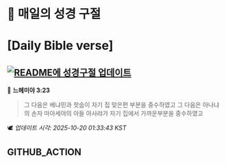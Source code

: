 # 🙏 매일의 성경 구절
# [Daily Bible verse]
## [![README에 성경구절 업데이트](https://github.com/DONGSUKA/first_test/actions/workflows/update-readme-bible.yml/badge.svg)](https://github.com/DONGSUKA/first_test/actions/workflows/update-readme-bible.yml)
<!-- START_BIBLE_VERSE -->
📖 **느헤미야 3:23**
> 그 다음은 베냐민과 핫숩이 자기 집 맞은편 부분을 중수하였고 그 다음은 아나냐의 손자 마아세야의 아들 아사랴가 자기 집에서 가까운부분을 중수하였고

🕊️ _업데이트 시각: 2025-10-20 01:33:43 KST_
  <!-- END_BIBLE_VERSE -->
## GITHUB_ACTION
